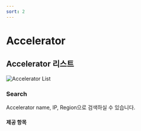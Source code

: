 ```yaml
---
sort: 2
---
```


# Accelerator

## Accelerator 리스트

![Accelerator List](https://gexpressman.github.io/images/Accelerator_List.png)

### Search

Accelerator name, IP, Region으로 검색하실 수 있습니다.

#### 제공 항목



